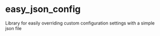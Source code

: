 # easy_json_config
Library for easily overriding custom configuration settings with a simple json file
